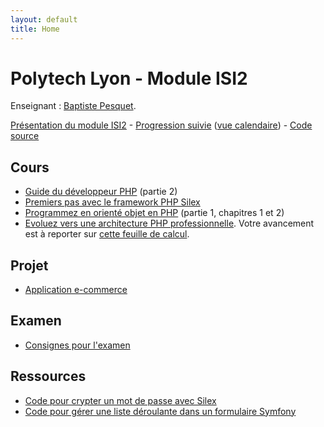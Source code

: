 ```yaml
---
layout: default
title: Home
---
```


# Polytech Lyon - Module ISI2

Enseignant : [Baptiste Pesquet](http://bpesquet.fr).

[Présentation du module ISI2](presentation) - [Progression suivie](https://trello.com/b/4x9QJruY/progression-isi1-web-isi2) ([vue calendaire](https://trello.com/b/4x9QJruY/progression-isi1-web-isi2/calendar/)) - [Code source](https://github.com/polytechlyon-isi2)

## Cours

* [Guide du développeur PHP](https://www.gitbook.com/book/bpesquet/guide-developpeur-php) (partie 2)
* [Premiers pas avec le framework PHP Silex](https://openclassrooms.com/courses/premiers-pas-avec-le-framework-php-silex)
* [Programmez en orienté objet en PHP](https://openclassrooms.com/courses/programmez-en-oriente-objet-en-php) (partie 1, chapitres 1 et 2)
* [Evoluez vers une architecture PHP professionnelle](https://openclassrooms.com/courses/evoluez-vers-une-architecture-php-professionnelle). Votre avancement est à reporter sur [cette feuille de calcul](https://docs.google.com/spreadsheets/d/1N_RmtPiF4P5nzzIa_nII2v2Z5hbHvSSP6mov8asClF0/edit?usp=sharing).

## Projet

* [Application e-commerce](projects/e-commerce)

## Examen

* [Consignes pour l'examen](exams/exam)

## Ressources

* [Code pour crypter un mot de passe avec Silex](https://gist.github.com/bpesquet/501c789f01e5bdeda90d)
* [Code pour gérer une liste déroulante dans un formulaire Symfony](https://gist.github.com/bpesquet/a27232767712c72406c1)
